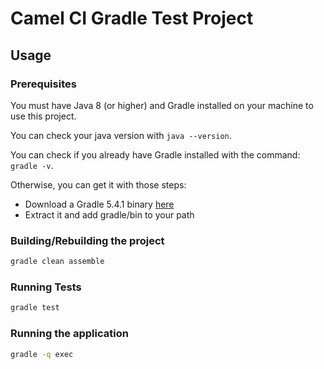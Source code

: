 # Camel CI Gradle Test Project

## Usage

### Prerequisites

You must have Java 8 (or higher) and Gradle installed on your machine to use this project.

You can check your java version with `java --version`.

You can check if you already have Gradle installed with the command: `gradle -v`.

Otherwise, you can get it with those steps:

- Download a Gradle 5.4.1 binary [here](https://gradle.org/next-steps/?version=5.4.1&format=bin)
- Extract it and add gradle/bin to your path

### Building/Rebuilding the project

```bash
gradle clean assemble
```

### Running Tests

```bash
gradle test
```

### Running the application

```bash
gradle -q exec
```
